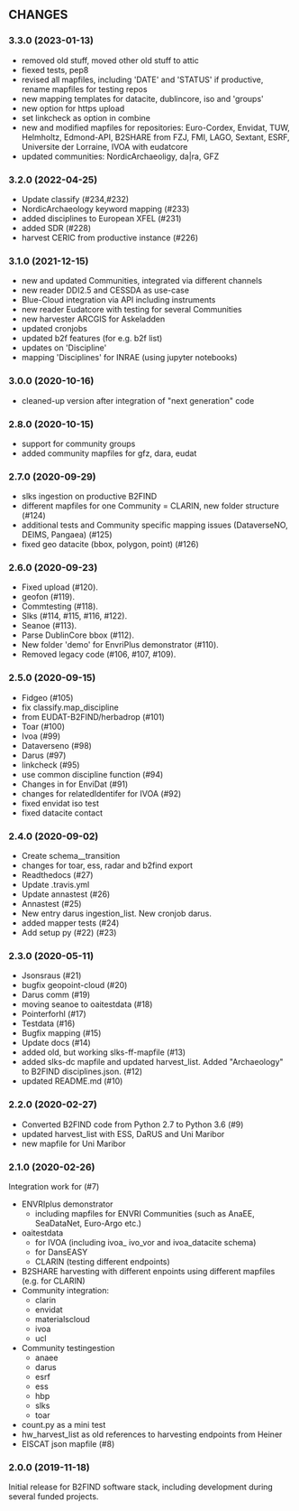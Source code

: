 ## CHANGES

### 3.3.0 (2023-01-13)

* removed old stuff, moved other old stuff to attic
* fiexed tests, pep8
* revised all mapfiles, including 'DATE' and 'STATUS' if productive, rename mapfiles for testing repos
* new mapping templates for datacite, dublincore, iso and 'groups'
* new option for https upload
* set linkcheck as option in combine 
* new and modified mapfiles for repositories: Euro-Cordex, Envidat, TUW, Helmholtz, Edmond-API, B2SHARE from FZJ, FMI, LAGO, Sextant, ESRF, Universite der Lorraine, IVOA with eudatcore
* updated communities: NordicArchaeoligy, da|ra, GFZ

### 3.2.0 (2022-04-25)

* Update classify (#234,#232)
* NordicArchaeology keyword mapping (#233)
* added disciplines to European XFEL (#231)
* added SDR (#228)
* harvest CERIC from productive instance (#226)

### 3.1.0 (2021-12-15)

* new and updated Communities, integrated via different channels
* new reader DDI2.5 and CESSDA as use-case
* Blue-Cloud integration via API including instruments
* new reader Eudatcore with testing for several Communities
* new harvester ARCGIS for Askeladden
* updated cronjobs
* updated b2f features (for e.g. b2f list)
* updates on 'Discipline'
* mapping 'Disciplines' for INRAE (using jupyter notebooks)


### 3.0.0 (2020-10-16)

* cleaned-up version after integration of "next generation" code

### 2.8.0 (2020-10-15)

* support for community groups
* added community mapfiles for gfz, dara, eudat

### 2.7.0 (2020-09-29)

* slks ingestion on productive B2FIND
* different mapfiles for one Community = CLARIN, new folder structure (#124)
* additional tests and Community specific mapping issues (DataverseNO, DEIMS, Pangaea) (#125)
* fixed geo datacite (bbox, polygon, point) (#126)

### 2.6.0 (2020-09-23)

* Fixed upload (#120).
* geofon (#119).
* Commtesting (#118).
* Slks (#114, #115, #116, #122).
* Seanoe (#113).
* Parse DublinCore bbox (#112).
* New folder 'demo' for EnvriPlus demonstrator (#110).
* Removed legacy code (#106, #107, #109).

### 2.5.0 (2020-09-15)
* Fidgeo (#105)
* fix classify.map_discipline
* from EUDAT-B2FIND/herbadrop (#101)
* Toar (#100)
* Ivoa (#99)
* Dataverseno (#98)
* Darus (#97)
* linkcheck (#95)
* use common discipline function (#94)
* Changes in <contact> for EnviDat (#91)
* changes for relatedIdentifer for IVOA (#92)
* fixed envidat iso test
* fixed datacite contact

### 2.4.0 (2020-09-02)
* Create schema__transition
* changes for toar, ess, radar and b2find export
* Readthedocs (#27)
* Update .travis.yml
* Update annastest (#26)
* Annastest (#25)
* New entry darus ingestion_list. New cronjob darus.
* added mapper tests (#24)
* Add setup py (#22) (#23)

### 2.3.0 (2020-05-11)
* Jsonsraus (#21)
* bugfix geopoint-cloud (#20)
* Darus comm (#19)
* moving seanoe to oaitestdata (#18)
* Pointerforhl (#17)
* Testdata (#16)
* Bugfix mapping (#15)
* Update docs (#14)
* added old, but working slks-ff-mapfile (#13)
* added slks-dc mapfile and updated harvest_list. Added "Archaeology" to B2FIND disciplines.json. (#12)
* updated README.md (#10)

### 2.2.0 (2020-02-27)
* Converted B2FIND code from Python 2.7 to Python 3.6 (#9)
* updated harvest_list with ESS, DaRUS and Uni Maribor
* new mapfile for Uni Maribor

### 2.1.0 (2020-02-26)
Integration work for (#7)
+ ENVRIplus demonstrator
  - including mapfiles for ENVRI Communities (such as AnaEE, SeaDataNet, Euro-Argo etc.)
+ oaitestdata
  - for IVOA (including ivoa_ ivo_vor and ivoa_datacite schema)
  - for DansEASY
  - CLARIN (testing different endpoints)
+ B2SHARE harvesting with different enpoints using different mapfiles (e.g. for CLARIN)
+ Community integration:
  - clarin
  - envidat
  - materialscloud
  - ivoa
  - ucl
+ Community testingestion
  - anaee
  - darus
  - esrf
  - ess
  - hbp
  - slks
  - toar
+ count.py as a mini test
+ hw_harvest_list as old references to harvesting endpoints from Heiner
+ EISCAT json mapfile (#8)

### 2.0.0 (2019-11-18)

Initial release for B2FIND software stack, including development during several funded projects.  
